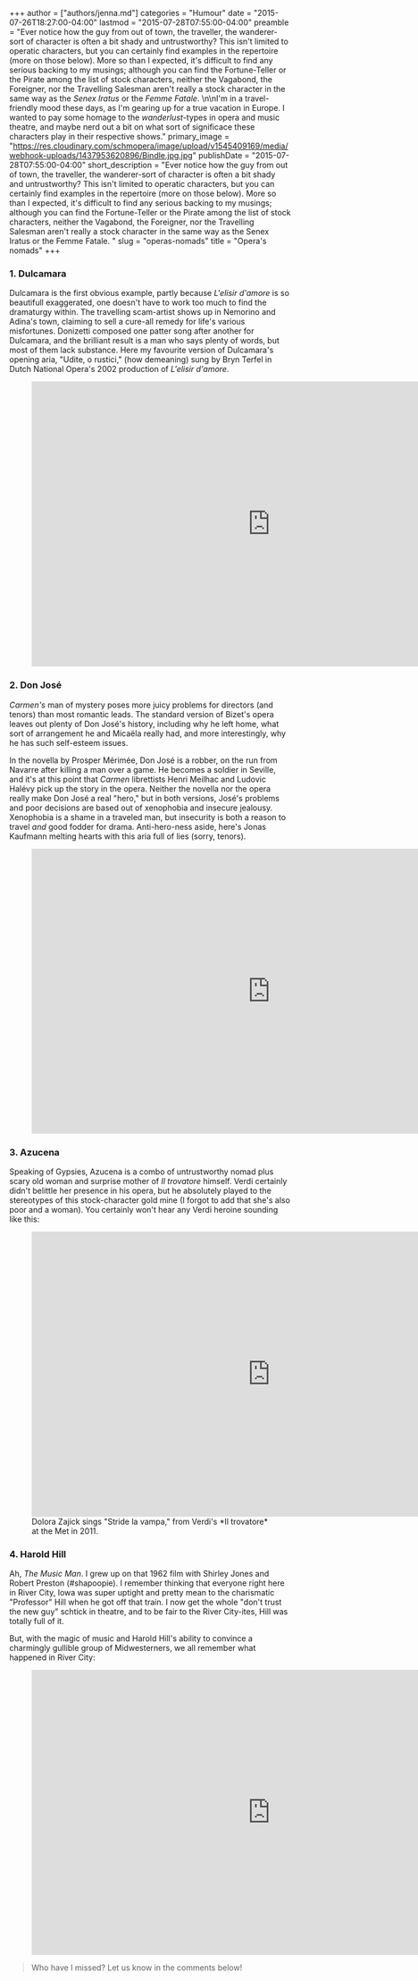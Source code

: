 +++
author = ["authors/jenna.md"]
categories = "Humour"
date = "2015-07-26T18:27:00-04:00"
lastmod = "2015-07-28T07:55:00-04:00"
preamble = "Ever notice how the guy from out of town, the traveller, the wanderer-sort of character is often a bit shady and untrustworthy? This isn't limited to operatic characters, but you can certainly find examples in the repertoire (more on those below). More so than I expected, it's difficult to find any serious backing to my musings; although you can find the Fortune-Teller or the Pirate among the list of stock characters, neither the Vagabond, the Foreigner, nor the Travelling Salesman aren't really a stock character in the same way as the *Senex Iratus* or the *Femme Fatale*. \n\nI'm in a travel-friendly mood these days, as I'm gearing up for a true vacation in Europe. I wanted to pay some homage to the *wanderlust*-types in opera and music theatre, and maybe nerd out a bit on what sort of significace these characters play in their respective shows."
primary_image = "https://res.cloudinary.com/schmopera/image/upload/v1545409169/media/webhook-uploads/1437953620896/Bindle.jpg.jpg"
publishDate = "2015-07-28T07:55:00-04:00"
short_description = "Ever notice how the guy from out of town, the traveller, the wanderer-sort of character is often a bit shady and untrustworthy? This isn&#039;t limited to operatic characters, but you can certainly find examples in the repertoire (more on those below). More so than I expected, it&#039;s difficult to find any serious backing to my musings; although you can find the Fortune-Teller or the Pirate among the list of stock characters, neither the Vagabond, the Foreigner, nor the Travelling Salesman aren&#039;t really a stock character in the same way as the Senex Iratus or the Femme Fatale. "
slug = "operas-nomads"
title = "Opera&#039;s nomads"
+++

### 1. Dulcamara

Dulcamara is the first obvious example, partly because *L'elisir d'amore* is so beautifull exaggerated, one doesn't have to work too much to find the dramaturgy within. The travelling scam-artist shows up in Nemorino and Adina's town, claiming to sell a cure-all remedy for life's various misfortunes. Donizetti composed one patter song after another for Dulcamara, and the brilliant result is a man who says plenty of words, but most of them lack substance. Here my favourite version of Dulcamara's opening aria, "Udite, o rustici," (how demeaning) sung by Bryn Terfel in Dutch National Opera's 2002 production of *L'elisir d'amore*.

<figure data-type="video">
<iframe width="854" height="510" src="https://www.youtube.com/embed/M1eNR5t9l7E" frameborder="0" allowfullscreen></iframe>
</figure>

### 2. Don José

*Carmen's* man of mystery poses more juicy problems for directors (and tenors) than most romantic leads. The standard version of Bizet's opera leaves out plenty of Don José's history, including why he left home, what sort of arrangement he and Micaëla really had, and more interestingly, why he has such self-esteem issues. 

In the novella by Prosper Mérimée, Don José is a robber, on the run from Navarre after killing a man over a game. He becomes a soldier in Seville, and it's at this point that *Carmen* librettists Henri Meilhac and Ludovic Halévy pick up the story in the opera. Neither the novella nor the opera really make Don José a real "hero," but in both versions, José's problems and poor decisions are based out of xenophobia and insecure jealousy. Xenophobia is a shame in a traveled man, but insecurity is both a reason to travel *and* good fodder for drama. Anti-hero-ness aside, here's Jonas Kaufmann melting hearts with this aria full of lies (sorry, tenors).

<figure data-type="video">
<iframe width="854" height="510" src="https://www.youtube.com/embed/R8rNEuiyQ70" frameborder="0" allowfullscreen></iframe>
</figure>

### 3. Azucena

Speaking of Gypsies, Azucena is a combo of untrustworthy nomad plus scary old woman and surprise mother of *Il trovatore* himself. Verdi certainly didn't belittle her presence in his opera, but he absolutely played to the stereotypes of this stock-character gold mine (I forgot to add that she's also poor and a woman). You certainly won't hear any Verdi heroine sounding like this:

<figure data-type="video">
<iframe width="854" height="510" src="https://www.youtube.com/embed/vufhNTU97JM" frameborder="0" allowfullscreen></iframe>
<figcaption>Dolora Zajick sings "Stride la vampa," from Verdi's *Il trovatore* at the Met in 2011.</figcaption>
</figure>

### 4. Harold Hill

Ah, *The Music Man*. I grew up on that 1962 film with Shirley Jones and Robert Preston (#shapoopie). I remember thinking that everyone right here in River City, Iowa was super uptight and pretty mean to the charismatic "Professor" Hill when he got off that train. I now get the whole "don't trust the new guy" schtick in theatre, and to be fair to the River City-ites, Hill was totally full of it.

But, with the magic of music and Harold Hill's ability to convince a charmingly gullible group of Midwesterners, we all remember what happened in River City:

<figure data-type="video">
<iframe width="854" height="510" src="https://www.youtube.com/embed/eBQWsBiM5YY" frameborder="0" allowfullscreen></iframe>
</figure>

>Who have I missed? Let us know in the comments below!
